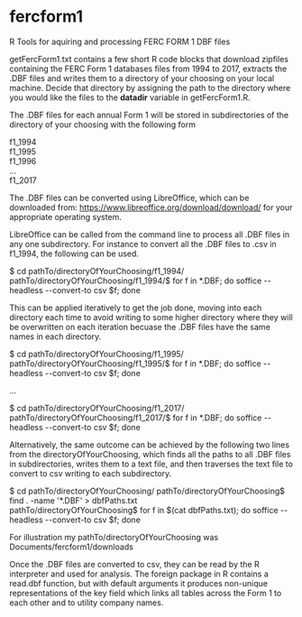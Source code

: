 # fercform1
R Tools for aquiring and processing FERC FORM 1 DBF files

getFercForm1.txt contains a few short R code blocks that download zipfiles containing the FERC Form 1 databases files from 1994 to 2017, extracts the .DBF files and writes them to a directory of your choosing on your local machine.  Decide that directory by assigning the path to the directory where you would like the files to the **datadir** variable in getFercForm1.R.  

The .DBF files for each annual Form 1 will be stored in subdirectories of the directory of your choosing with the following form

f1_1994  
f1_1995  
f1_1996  
...  
f1_2017  

The .DBF files can be converted using LibreOffice, which can be downloaded from: https://www.libreoffice.org/download/download/ for your appropriate operating system.

LibreOffice can be called from the command line to process all .DBF files in any one subdirectory. For instance to convert all the .DBF files to .csv in f1_1994, the following can be used. 

$ cd pathTo/directoryOfYourChoosing/f1_1994/  
pathTo/directoryOfYourChoosing/f1_1994/$ for f in *.DBF; do soffice --headless --convert-to csv $f; done  

This can be applied iteratively to get the job done, moving into each directory each time to avoid writing to some higher directory where they will be overwritten on each iteration becuase the .DBF files have the same names in each directory.

$ cd pathTo/directoryOfYourChoosing/f1_1995/  
pathTo/directoryOfYourChoosing/f1_1995/$ for f in *.DBF; do soffice --headless --convert-to csv $f; done

...  

$ cd pathTo/directoryOfYourChoosing/f1_2017/  
pathTo/directoryOfYourChoosing/f1_2017/$ for f in *.DBF; do soffice --headless --convert-to csv $f; done  

Alternatively, the same outcome can be achieved by the following two lines from the directoryOfYourChoosing, which finds all the paths to all .DBF files in subdirectories, writes them to a text file, and then traverses the text file to convert to csv writing to each subdirectory.  

$ cd pathTo/directoryOfYourChoosing/
pathTo/directoryOfYourChoosing$ find . -name '*.DBF' > dbfPaths.txt  
pathTo/directoryOfYourChoosing$ for f in $(cat dbfPaths.txt); do soffice --headless --convert-to csv $f; done

For illustration my pathTo/directoryOfYourChoosing was Documents/fercform1/downloads

Once the .DBF files are converted to csv, they can be read by the R interpreter and used for analysis.  The foreign package in R contains a read.dbf function, but with default arguments it produces non-unique representations of the key field which links all tables across the Form 1 to each other and to utility company names. 

 
